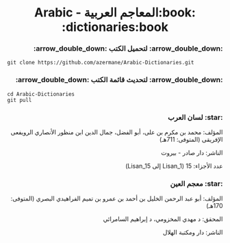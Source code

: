 

<h1 dir="rtl" align="center">:book:المعاجم العربية - Arabic dictionaries:book:</h1>

<h3 dir="rtl">:arrow_double_down: لتحميل الكتب :arrow_double_down:</h3>

    git clone https://github.com/azermane/Arabic-Dictionaries.git

<h3 dir="rtl">:arrow_double_down: لتحديث قائمة الكتب :arrow_double_down:</h3>

    cd Arabic-Dictionaries
    git pull

<h3 dir="rtl">:star: لسان العرب</h3>
<p dir="rtl">المؤلف: محمد بن مكرم بن على، أبو الفضل، جمال الدين ابن منظور الأنصاري الرويفعى الإفريقى (المتوفى: 711هـ)
<p dir="rtl">الناشر: دار صادر - بيروت
<p dir="rtl">عدد الأجزاء: 15 (Lisan_1 إلى Lisan_15) 

<h3 dir="rtl">:star: معجم العين</h3>
<p dir="rtl">المؤلف: أبو عبد الرحمن الخليل بن أحمد بن عمرو بن تميم الفراهيدي البصري (المتوفى: 170هـ)
<p dir="rtl">المحقق: د مهدي المخزومي، د إبراهيم السامرائي
<p dir="rtl">الناشر: دار ومكتبة الهلال
